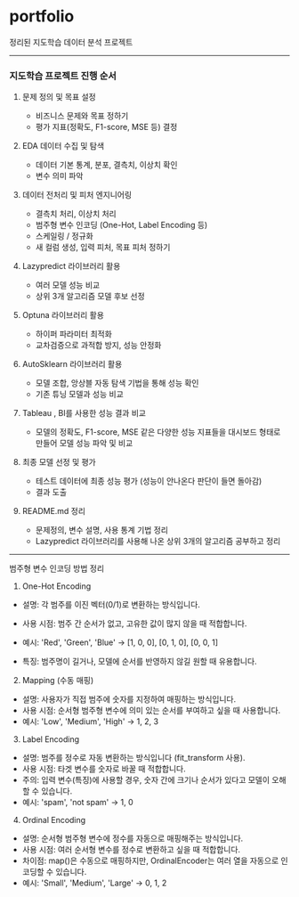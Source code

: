 # portfolio
정리된 지도학습 데이터 분석 프로젝트


---
### 지도학습 프로젝트 진행 순서

1. 문제 정의 및 목표 설정
   - 비즈니스 문제와 목표 정하기
   - 평가 지표(정확도, F1-score, MSE 등) 결정

2. EDA 데이터 수집 및 탐색
   - 데이터 기본 통계, 분포, 결측치, 이상치 확인
   - 변수 의미 파악

3. 데이터 전처리 및 피처 엔지니어링
   - 결측치 처리, 이상치 처리
   - 범주형 변수 인코딩 (One-Hot, Label Encoding 등)
   - 스케일링 / 정규화
   - 새 컬럼 생성, 입력 피처, 목표 피처 정하기

4. Lazypredict 라이브러리 활용
   - 여러 모델 성능 비교
   - 상위 3개 알고리즘 모델 후보 선정

5. Optuna 라이브러리 활용
   - 하이퍼 파라미터 최적화
   - 교차검증으로 과적합 방지, 성능 안정화
  
6. AutoSklearn 라이브러리 활용
   - 모델 조합, 앙상블 자동 탐색 기법을 통해 성능 확인
   - 기존 튜닝 모델과 성능 비교

7. Tableau , BI를 사용한 성능 결과 비교
   - 모델의 정확도, F1-score, MSE 같은 다양한 성능 지표들을 대시보드 형태로 만들어 모델 성능 파악 및 비교
     
8. 최종 모델 선정 및 평가
   - 테스트 데이터에 최종 성능 평가 (성능이 안나온다 판단이 들면 돌아감)
   - 결과 도출

9. README.md 정리
   - 문제정의, 변수 설명, 사용 통계 기법 정리
   - Lazypredict 라이브러리를 사용해 나온 상위 3개의 알고리즘 공부하고 정리
  
--- 
범주형 변수 인코딩 방법 정리
1. One-Hot Encoding
- 설명: 각 범주를 이진 벡터(0/1)로 변환하는 방식입니다.

- 사용 시점: 범주 간 순서가 없고, 고유한 값이 많지 않을 때 적합합니다.
- 예시: 'Red', 'Green', 'Blue' → [1, 0, 0], [0, 1, 0], [0, 0, 1]
- 특징: 범주명이 길거나, 모델에 순서를 반영하지 않길 원할 때 유용합니다.

2. Mapping (수동 매핑)
- 설명: 사용자가 직접 범주에 숫자를 지정하여 매핑하는 방식입니다.
- 사용 시점: 순서형 범주형 변수에 의미 있는 순서를 부여하고 싶을 때 사용합니다.
- 예시: 'Low', 'Medium', 'High' → 1, 2, 3

3. Label Encoding
- 설명: 범주를 정수로 자동 변환하는 방식입니다 (fit_transform 사용).
- 사용 시점: 타겟 변수를 숫자로 바꿀 때 적합합니다.
- 주의: 입력 변수(특징)에 사용할 경우, 숫자 간에 크기나 순서가 있다고 모델이 오해할 수 있습니다.
- 예시: 'spam', 'not spam' → 1, 0

4. Ordinal Encoding
- 설명: 순서형 범주형 변수에 정수를 자동으로 매핑해주는 방식입니다.
- 사용 시점: 여러 순서형 변수를 정수로 변환하고 싶을 때 적합합니다.
- 차이점: map()은 수동으로 매핑하지만, OrdinalEncoder는 여러 열을 자동으로 인코딩할 수 있습니다.                  
- 예시: 'Small', 'Medium', 'Large' → 0, 1, 2
